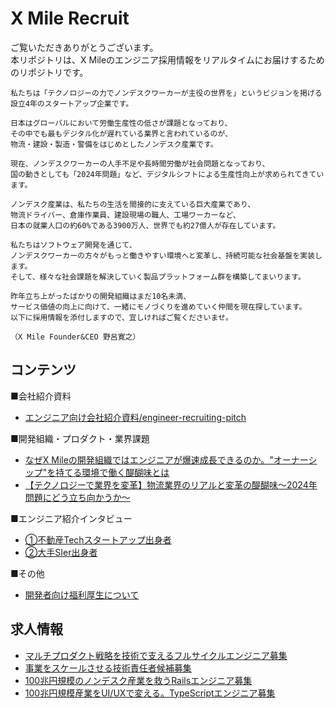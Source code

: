 # X Mile Recruit
ご覧いただきありがとうございます。  
本リポジトリは、X Mileのエンジニア採用情報をリアルタイムにお届けするためのリポジトリです。

```
私たちは「テクノロジーの力でノンデスクワーカーが主役の世界を」というビジョンを掲げる設立4年のスタートアップ企業です。

日本はグローバルにおいて労働生産性の低さが課題となっており、
その中でも最もデジタル化が遅れている業界と言われているのが、
物流・建設・製造・警備をはじめとしたノンデスク産業です。

現在、ノンデスクワーカーの人手不足や長時間労働が社会問題となっており、
国の動きとしても「2024年問題」など、デジタルシフトによる生産性向上が求められてきています。

ノンデスク産業は、私たちの生活を間接的に支えている巨大産業であり、
物流ドライバー、倉庫作業員、建設現場の職人、工場ワーカーなど、
日本の就業人口の約60%である3900万人、世界でも約27億人が存在しています。

私たちはソフトウェア開発を通じて、
ノンデスクワーカーの方々がもっと働きやすい環境へと変革し、持続可能な社会基盤を実装します。
そして、様々な社会課題を解決していく製品プラットフォーム群を構築してまいります。

昨年立ち上がったばかりの開発組織はまだ10名未満、
サービス価値の向上に向けて、一緒にモノづくりを進めていく仲間を現在探しています。
以下に採用情報を添付しますので、宜しければご覧くださいませ。

（X Mile Founder&CEO 野呂寛之）
```

## コンテンツ
■会社紹介資料
- [エンジニア向け会社紹介資料/engineer-recruiting-pitch](https://speakerdeck.com/xmile/engineer-recruiting-pitch)

■開発組織・プロダクト・業界課題
- [なぜX Mileの開発組織ではエンジニアが爆速成長できるのか。"オーナーシップ"を持てる環境で働く醍醐味とは](https://www.wantedly.com/companies/xmile/post_articles/476480)
- [【テクノロジーで業界を変革】物流業界のリアルと変革の醍醐味〜2024年問題にどう立ち向かうか〜](https://www.wantedly.com/companies/xmile/post_articles/473343)

■エンジニア紹介インタビュー
- [①不動産Techスタートアップ出身者](https://www.wantedly.com/companies/xmile/post_articles/427822)
- [②大手SIer出身者](https://www.wantedly.com/companies/xmile/post_articles/466774)

■その他
- [開発者向け福利厚生について](https://speakerdeck.com/xmile/engineer-recruiting-pitch?slide=39)

## 求人情報
- [マルチプロダクト戦略を技術で支えるフルサイクルエンジニア募集](https://www.wantedly.com/projects/1215733)
- [事業をスケールさせる技術責任者候補募集](https://www.wantedly.com/projects/1215749)
- [100兆円規模のノンデスク産業を救うRailsエンジニア募集](https://www.wantedly.com/projects/1214638)
- [100兆円規模産業をUI/UXで変える。TypeScriptエンジニア募集](https://www.wantedly.com/projects/1215731)
